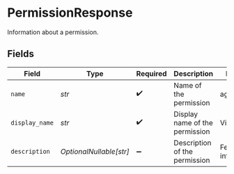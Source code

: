 # PermissionResponse

Information about a permission.


## Fields

| Field                          | Type                           | Required                       | Description                    | Example                        |
| ------------------------------ | ------------------------------ | ------------------------------ | ------------------------------ | ------------------------------ |
| `name`                         | *str*                          | :heavy_check_mark:             | Name of the permission         | agents_read                    |
| `display_name`                 | *str*                          | :heavy_check_mark:             | Display name of the permission | View                           |
| `description`                  | *OptionalNullable[str]*        | :heavy_minus_sign:             | Description of the permission  | Fetch agent information        |
